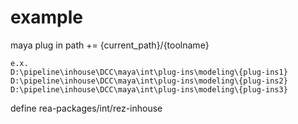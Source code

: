 # example

maya plug in path += {current_path}/{toolname}

```
e.x.
D:\pipeline\inhouse\DCC\maya\int\plug-ins\modeling\{plug-ins1}
D:\pipeline\inhouse\DCC\maya\int\plug-ins\modeling\{plug-ins2}
D:\pipeline\inhouse\DCC\maya\int\plug-ins\modeling\{plug-ins3}
```

define rea-packages/int/rez-inhouse